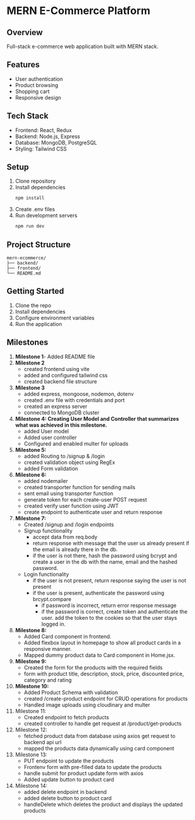 # MERN E-Commerce Platform

## Overview

Full-stack e-commerce web application built with MERN stack.

## Features

- User authentication
- Product browsing
- Shopping cart
- Responsive design

## Tech Stack

- Frontend: React, Redux
- Backend: Node.js, Express
- Database: MongoDB, PostgreSQL
- Styling: Tailwind CSS

## Setup

1. Clone repository
2. Install dependencies
   ```bash
   npm install
   ```
3. Create .env files
4. Run development servers
   ```bash
   npm run dev
   ```

## Project Structure

```
mern-ecommerce/
├── backend/
├── frontend/
└── README.md
```

## Getting Started

1. Clone the repo
2. Install dependencies
3. Configure environment variables
4. Run the application

## Milestones

1. **Milestone 1**- Added README file
2. **Milestone 2**
   - created frontend using vite
   - added and configured tailwind css
   - created backend file structure
3. **Milestone 3**
   - added express, mongoose, nodemon, dotenv
   - created .env file with credentials and port
   - created an express server
   - connected to MongoDB cluster
4. **Milestone 4: Creating User Model and Controller that summarizes what was achieved in this milestone.**
   - added User model
   - Added user controller
   - Configured and enabled multer for uploads
5. **Milestone 5:**
   - added Routing to /signup & /login
   - created validation object using RegEx
   - added Form validation
6. **Milestone 6:**
   - added nodemailer
   - created transporter function for sending mails
   - sent email using transporter function
   - generate token for each create-user POST request
   - created verify user function using JWT
   - create endpoint to authenticate user and return response
7. **Milestone 7:**
   - Created /signup and /login endpoints
   - Signup functionality
     - accept data from req.body
     - return response with message that the user us already present if the email is already there in the db.
     - if the user is not there, hash the password using bcrypt and create a user in the db with the name, email and the hashed password.
   - Login functionality
     - if the user is not present, return response saying the user is not present
     - if the user is present, authenticate the password using brcypt.compare
       - if password is incorrect, return error response message
       - if the password is correct, create token and authenticate the user. add the token to the cookies so that the user stays logged in.
8. **Milestone 8:**
   - Added Card component in frontend.
   - Added flexbox layout in homepage to show all product cards in a responsive manner.
   - Mapped dummy product data to Card component in Home.jsx.
9. **Milestone 9:**
   - Created the form for the products with the required fields
   - form with product title, description, stock, price, discounted price, category and rating
10. **Milestone 10:**
    - Added Product Schema with validation
    - created /create-product endpoint for CRUD operations for products
    - Handled image uploads using cloudinary and multer
11. Milestone 11:
    - Created endpoint to fetch products
    - created controller to handle get request at /product/get-products
12. Milestone 12:
    - fetched product data from database using axios get request to backend api url
    - mapped the products data dynamically using card component
13. Milestone 13:
    - PUT endpoint to update the products
    - Frontenv form with pre-filled data to update the products
    - handle submit for product update form with axios
    - Added update button to product card
14. Milestone 14:
    - added delete endpoint in backend
    - added delete button to product card
    - handleDelete which deletes the product and displays the updated products
